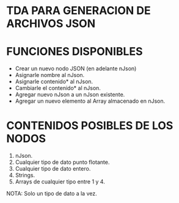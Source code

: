 TDA PARA GENERACION DE ARCHIVOS JSON
==================

# FUNCIONES DISPONIBLES
* Crear un nuevo nodo JSON (en adelante nJson)
* Asignarle nombre al nJson.
* Asignarle contenido* al nJson.
* Cambiarle el contenido* al nJson.
* Agregar nuevo nJson a un nJson existente.
* Agregar un nuevo elemento al Array almacenado en nJson.

# CONTENIDOS POSIBLES DE LOS NODOS
1. nJson.
2. Cualquier tipo de dato punto flotante.
3. Cualquier tipo de dato entero.
4. Strings.
5. Arrays de cualquier tipo entre 1 y 4.

NOTA: Solo un tipo de dato a la vez.
